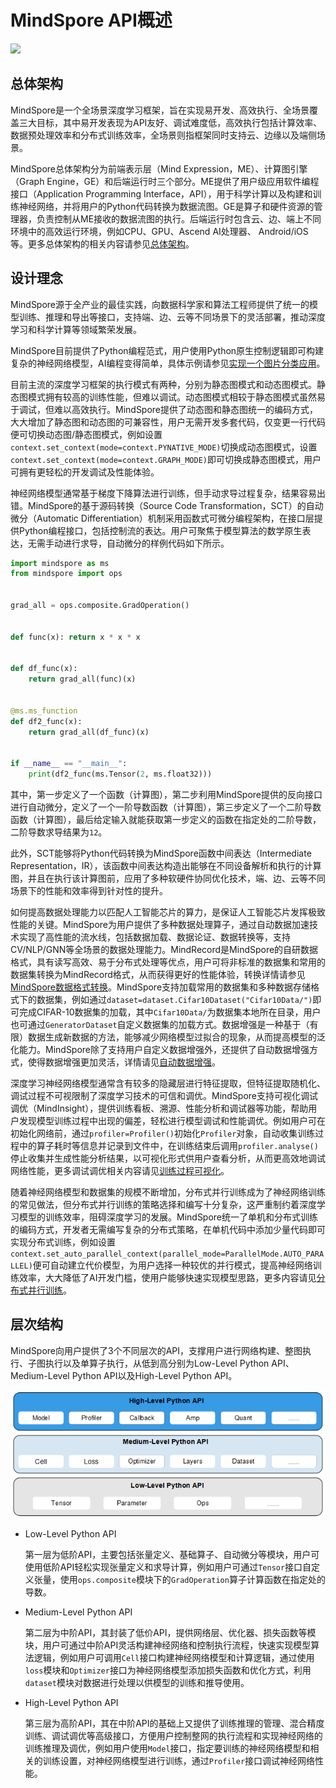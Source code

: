 # MindSpore API概述

<a href="https://gitee.com/mindspore/docs/blob/r1.0/docs/programming_guide/source_zh_cn/api_structure.md" target="_blank"><img src="./_static/logo_source.png"></a>

## 总体架构

MindSpore是一个全场景深度学习框架，旨在实现易开发、高效执行、全场景覆盖三大目标，其中易开发表现为API友好、调试难度低，高效执行包括计算效率、数据预处理效率和分布式训练效率，全场景则指框架同时支持云、边缘以及端侧场景。

MindSpore总体架构分为前端表示层（Mind Expression，ME）、计算图引擎（Graph Engine，GE）和后端运行时三个部分。ME提供了用户级应用软件编程接口（Application Programming Interface，API），用于科学计算以及构建和训练神经网络，并将用户的Python代码转换为数据流图。GE是算子和硬件资源的管理器，负责控制从ME接收的数据流图的执行。后端运行时包含云、边、端上不同环境中的高效运行环境，例如CPU、GPU、Ascend AI处理器、 Android/iOS等。更多总体架构的相关内容请参见[总体架构](https://www.mindspore.cn/doc/note/zh-CN/r1.0/design/mindspore/architecture.html)。

## 设计理念

MindSpore源于全产业的最佳实践，向数据科学家和算法工程师提供了统一的模型训练、推理和导出等接口，支持端、边、云等不同场景下的灵活部署，推动深度学习和科学计算等领域繁荣发展。

MindSpore目前提供了Python编程范式，用户使用Python原生控制逻辑即可构建复杂的神经网络模型，AI编程变得简单，具体示例请参见[实现一个图片分类应用](https://www.mindspore.cn/tutorial/training/zh-CN/r1.0/quick_start/quick_start.html)。

目前主流的深度学习框架的执行模式有两种，分别为静态图模式和动态图模式。静态图模式拥有较高的训练性能，但难以调试。动态图模式相较于静态图模式虽然易于调试，但难以高效执行。MindSpore提供了动态图和静态图统一的编码方式，大大增加了静态图和动态图的可兼容性，用户无需开发多套代码，仅变更一行代码便可切换动态图/静态图模式，例如设置`context.set_context(mode=context.PYNATIVE_MODE)`切换成动态图模式，设置`context.set_context(mode=context.GRAPH_MODE)`即可切换成静态图模式，用户可拥有更轻松的开发调试及性能体验。

神经网络模型通常基于梯度下降算法进行训练，但手动求导过程复杂，结果容易出错。MindSpore的基于源码转换（Source Code Transformation，SCT）的自动微分（Automatic Differentiation）机制采用函数式可微分编程架构，在接口层提供Python编程接口，包括控制流的表达。用户可聚焦于模型算法的数学原生表达，无需手动进行求导，自动微分的样例代码如下所示。

```python
import mindspore as ms
from mindspore import ops


grad_all = ops.composite.GradOperation()


def func(x): return x * x * x


def df_func(x):
    return grad_all(func)(x)


@ms.ms_function
def df2_func(x):
    return grad_all(df_func)(x)


if __name__ == "__main__":
    print(df2_func(ms.Tensor(2, ms.float32)))

```

其中，第一步定义了一个函数（计算图），第二步利用MindSpore提供的反向接口进行自动微分，定义了一个一阶导数函数（计算图），第三步定义了一个二阶导数函数（计算图），最后给定输入就能获取第一步定义的函数在指定处的二阶导数，二阶导数求导结果为`12`。

此外，SCT能够将Python代码转换为MindSpore函数中间表达（Intermediate Representation，IR），该函数中间表达构造出能够在不同设备解析和执行的计算图，并且在执行该计算图前，应用了多种软硬件协同优化技术，端、边、云等不同场景下的性能和效率得到针对性的提升。

如何提高数据处理能力以匹配人工智能芯片的算力，是保证人工智能芯片发挥极致性能的关键。MindSpore为用户提供了多种数据处理算子，通过自动数据加速技术实现了高性能的流水线，包括数据加载、数据论证、数据转换等，支持CV/NLP/GNN等全场景的数据处理能力。MindRecord是MindSpore的自研数据格式，具有读写高效、易于分布式处理等优点，用户可将非标准的数据集和常用的数据集转换为MindRecord格式，从而获得更好的性能体验，转换详情请参见[MindSpore数据格式转换](https://www.mindspore.cn/doc/programming_guide/zh-CN/r1.0/dataset_conversion.html)。MindSpore支持加载常用的数据集和多种数据存储格式下的数据集，例如通过`dataset=dataset.Cifar10Dataset("Cifar10Data/")`即可完成CIFAR-10数据集的加载，其中`Cifar10Data/`为数据集本地所在目录，用户也可通过`GeneratorDataset`自定义数据集的加载方式。数据增强是一种基于（有限）数据生成新数据的方法，能够减少网络模型过拟合的现象，从而提高模型的泛化能力。MindSpore除了支持用户自定义数据增强外，还提供了自动数据增强方式，使得数据增强更加灵活，详情请见[自动数据增强](https://www.mindspore.cn/doc/programming_guide/zh-CN/r1.0/auto_augmentation.html)。

深度学习神经网络模型通常含有较多的隐藏层进行特征提取，但特征提取随机化、调试过程不可视限制了深度学习技术的可信和调优。MindSpore支持可视化调试调优（MindInsight），提供训练看板、溯源、性能分析和调试器等功能，帮助用户发现模型训练过程中出现的偏差，轻松进行模型调试和性能调优。例如用户可在初始化网络前，通过`profiler=Profiler()`初始化`Profiler`对象，自动收集训练过程中的算子耗时等信息并记录到文件中，在训练结束后调用`profiler.analyse()`停止收集并生成性能分析结果，以可视化形式供用户查看分析，从而更高效地调试网络性能，更多调试调优相关内容请见[训练过程可视化](https://www.mindspore.cn/tutorial/training/zh-CN/r1.0/advanced_use/visualization_tutorials.html)。

随着神经网络模型和数据集的规模不断增加，分布式并行训练成为了神经网络训练的常见做法，但分布式并行训练的策略选择和编写十分复杂，这严重制约着深度学习模型的训练效率，阻碍深度学习的发展。MindSpore统一了单机和分布式训练的编码方式，开发者无需编写复杂的分布式策略，在单机代码中添加少量代码即可实现分布式训练，例如设置`context.set_auto_parallel_context(parallel_mode=ParallelMode.AUTO_PARALLEL)`便可自动建立代价模型，为用户选择一种较优的并行模式，提高神经网络训练效率，大大降低了AI开发门槛，使用户能够快速实现模型思路，更多内容请见[分布式并行训练](https://www.mindspore.cn/tutorial/training/zh-CN/r1.0/advanced_use/distributed_training_tutorials.html)。

## 层次结构

MindSpore向用户提供了3个不同层次的API，支撑用户进行网络构建、整图执行、子图执行以及单算子执行，从低到高分别为Low-Level Python API、Medium-Level Python API以及High-Level Python API。

![img](./images/api_structure.png)

- Low-Level Python API

  第一层为低阶API，主要包括张量定义、基础算子、自动微分等模块，用户可使用低阶API轻松实现张量定义和求导计算，例如用户可通过`Tensor`接口自定义张量，使用`ops.composite`模块下的`GradOperation`算子计算函数在指定处的导数。

- Medium-Level Python API

  第二层为中阶API，其封装了低价API，提供网络层、优化器、损失函数等模块，用户可通过中阶API灵活构建神经网络和控制执行流程，快速实现模型算法逻辑，例如用户可调用`Cell`接口构建神经网络模型和计算逻辑，通过使用`loss`模块和`Optimizer`接口为神经网络模型添加损失函数和优化方式，利用`dataset`模块对数据进行处理以供模型的训练和推导使用。

- High-Level Python API

  第三层为高阶API，其在中阶API的基础上又提供了训练推理的管理、混合精度训练、调试调优等高级接口，方便用户控制整网的执行流程和实现神经网络的训练推理及调优，例如用户使用`Model`接口，指定要训练的神经网络模型和相关的训练设置，对神经网络模型进行训练，通过`Profiler`接口调试神经网络性能。

